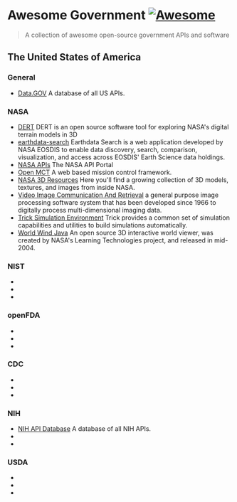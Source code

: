 # Awesome Government [![Awesome](https://cdn.rawgit.com/sindresorhus/awesome/d7305f38d29fed78fa85652e3a63e154dd8e8829/media/badge.svg)](https://github.com/rogersachan/awesome-government)

> A collection of awesome open-source government APIs and software

## The United States of America

### General

* [Data.GOV](https://www.data.gov/) A database of all US APIs.

### NASA

* [DERT](https://github.com/nasa/DERT) DERT is an open source software tool for exploring NASA's digital terrain models in 3D
* [earthdata-search](https://github.com/nasa/earthdata-search) Earthdata Search is a web application developed by NASA EOSDIS to enable data discovery, search, comparison, visualization, and access across EOSDIS' Earth Science data holdings.
* [NASA APIs](https://api.nasa.gov/index.html#getting-started) The NASA API Portal
* [Open MCT](https://github.com/nasa/openmct) A web based mission control framework.
* [NASA 3D Resources](https://github.com/nasa/NASA-3D-Resources) Here you'll find a growing collection of 3D models, textures, and images from inside NASA.
* [Video Image Communication And Retrieval](https://github.com/nasa/VICAR) a general purpose image processing software system that has been developed since 1966 to digitally process multi-dimensional imaging data.
* [Trick Simulation Environment](https://github.com/nasa/trick) Trick provides a common set of simulation capabilities and utilities to build simulations automatically.
* [World Wind Java](https://github.com/NASAWorldWind/WorldWindJava) An open source 3D interactive world viewer, was created by NASA's Learning Technologies project, and released in mid-2004.

### NIST

* 
* 
* 

### openFDA

* 
* 
* 

### CDC

* 
* 
* 

### NIH

* [NIH API Database](https://wwwcf.nlm.nih.gov/nlm_eresources/eresources/search_database.cfm) A database of all NIH APIs.
* 
* 

### USDA

* 
* 
* 

